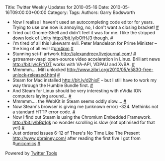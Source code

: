 Title: Twitter Weekly Updates for 2010-05-16
Date: 2010-05-16T09:00:00+00:00
Category: 
Tags: 
Authors: Garry Bodsworth

<ul class="aktt_tweet_digest">
  <li>
    Now I realise I haven't used an autocompleting code editor for years. Trying to use one now is annoying, no, I don't want a closing bracket! <a href="http://twitter.com/garrybodsworth/statuses/13674357910" class="aktt_tweet_time">#</a>
  </li>
  <li>
    Tried out Gnome-Shell and didn't feel it was for me. I like the stripped down look of Unity <a href="http://bit.ly/bOfHJ3" rel="nofollow">http://bit.ly/bOfHJ3</a> though. <a href="http://twitter.com/garrybodsworth/statuses/13731950111" class="aktt_tweet_time">#</a>
  </li>
  <li>
    I'm tired of all this lukewarm evil. Peter Mandelson for Prime Minister &#8211; the king of all evil! #<a href="http://search.twitter.com/search?q=%23pm4pm" class="aktt_hashtag">pm4pm</a> <a href="http://twitter.com/garrybodsworth/statuses/13741772794" class="aktt_tweet_time">#</a>
  </li>
  <li>
    Stunning sci-fi artwork <a href="http://alexandreev.livejournal.com/" rel="nofollow">http://alexandreev.livejournal.com/</a> <a href="http://twitter.com/garrybodsworth/statuses/13743735494" class="aktt_tweet_time">#</a>
  </li>
  <li>
    gstreamer-vaapi open-source video acceleration in Linux. Brilliant news <a href="http://bit.ly/cFrYOT" rel="nofollow">http://bit.ly/cFrYOT</a> works with VA-API, VDPAU and XvBA. <a href="http://twitter.com/garrybodsworth/statuses/13744104591" class="aktt_tweet_time">#</a>
  </li>
  <li>
    Mmmmm&#8230;. Mifi unlocked <a href="http://www.zibri.org/2010/05/e5830-free-unlock-released.html" rel="nofollow">http://www.zibri.org/2010/05/e5830-free-unlock-released.html</a> <a href="http://twitter.com/garrybodsworth/statuses/13747036867" class="aktt_tweet_time">#</a>
  </li>
  <li>
    Steam for Mac installed <a href="http://bit.ly/d2hixF" rel="nofollow">http://bit.ly/d2hixF</a> &#8211; but I still have to work my way through the Humble Bundle first. <a href="http://twitter.com/garrybodsworth/statuses/13868617810" class="aktt_tweet_time">#</a>
  </li>
  <li>
    And Steam for Linux should be very interesting with nVidia ION computers laying around&#8230; <a href="http://twitter.com/garrybodsworth/statuses/13869081424" class="aktt_tweet_time">#</a>
  </li>
  <li>
    Mmmmm&#8230;. the WebKit in Steam seems oddly slow&#8230;. <a href="http://twitter.com/garrybodsworth/statuses/13870050423" class="aktt_tweet_time">#</a>
  </li>
  <li>
    Now Steam's browser is giving me (unknown error) -324. Methinks not a standard HTTP error code. <a href="http://twitter.com/garrybodsworth/statuses/13870629676" class="aktt_tweet_time">#</a>
  </li>
  <li>
    Now I find out Steam is using the Chromium Embedded Framework. <a href="http://bit.ly/bBp1gk" rel="nofollow">http://bit.ly/bBp1gk</a> no wonder scrolling is slow (not optimised for that yet) <a href="http://twitter.com/garrybodsworth/statuses/13907295826" class="aktt_tweet_time">#</a>
  </li>
  <li>
    Just ordered issues 6-12 of There's No Time Like The Present <a href="http://www.pbrainey.com/" rel="nofollow">http://www.pbrainey.com/</a> after reading the first five I got from #<a href="http://search.twitter.com/search?q=%23unicomics" class="aktt_hashtag">unicomics</a> <a href="http://twitter.com/garrybodsworth/statuses/13933891337" class="aktt_tweet_time">#</a>
  </li>
</ul>

<p class="aktt_credit">
  Powered by <a href="http://alexking.org/projects/wordpress">Twitter Tools</a>
</p>